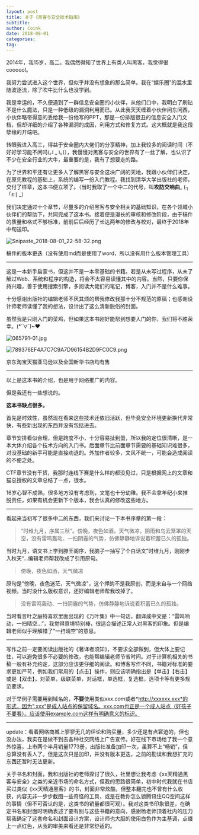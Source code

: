 ```yaml
---
layout: post
title: 关于《黑客与安全技术指南》
subtitle: 
author: Coink
date: 2018-08-01
categories:
tag:
---
```




2014年，我15岁，高二。我偶然得知了世界上有类人叫黑客，我觉得很coooool。

我努力尝试进入这个世界，但似乎并没有想象的那么简单。我在“娱乐圈”的混水里随波逐流，除了吹牛比什么也没学到。

我是幸运的，不久便遇到了一群信息安全圈的小伙伴，从他们口中，我明白了刷钻不是什么魔法，只是一种低级的漏洞利用而已。从此我天天缠着小伙伴问东问西，小伙伴略带得意的丢给我一份他写的PPT，那是一份排版很丑的信息安全入门文档，但却详细的介绍了各种漏洞的成因，利用方式和修复方式。这大概就是我这段孽缘的开端吧。

转眼我进入高三，得益于安全圈内大佬们的分享精神，加上我较多的阅读时间（不好好学习能不闲吗(｡í _ ì｡)），我慢慢对黑客与安全的世界有了一丝了解，也认识了不少在安全行业的大牛，最重要的是，我有了想要走的路。

为了世界和平还有让更多人了解黑客与安全这块广阔的天地，我跟小伙伴们决定，在原先教程的基础上，系统的编写一份入门教程。我找到清华大学出版社的老师，交付了样章，这本书便立项了。（当时我取了一个中二的代号，叫**攻防交响曲**_ (┐「ε:) _）

我们决定通过十个章节，尽量多的介绍黑客与安全相关的基础知识，在各个领域小伙伴们的帮助下，共同完成了这本书。接着便是漫长的审核和修改阶段，由于稿件的质量和格式不够标准，前前后后经历了长达两年的修改与校对，最终于2018年中旬送印。

![Snipaste_2018-08-01_22-58-32.png](https://i.loli.net/2018/08/01/5b61ce4866329.png)

稿件的版本更迭（没有使用md而是使用了word，所以没有用什么版本管理工具）

---



这是一本新手启蒙书，但这并不是一本零基础的书籍。若是从未写过程序，从未了解过Web、系统和程序的构造，将会不太容易读懂其中的内容。当然，只要你保持兴趣，善于使用搜索引擎，多阅读大佬们的笔记，博客，入门并不是什么难事。

十分感谢出版社的编辑老师不厌其烦的帮我修改我那十分不规范的原稿；也感谢设计师老师读懂了我的想法，设计出了这么清新脱俗的封面。

虽然我是只刚入门的菜鸡，但如果这本书刚好能帮到想要入门的你，我们将不胜荣幸。(*´∀`)~♥



![065791-01.jpg](https://i.loli.net/2018/08/02/5b61dbffcf94e.jpg)



![789376EF4A7C7C9A7D96154B2D9FC0C9.png](https://i.loli.net/2018/08/01/5b61bb1e84571.png)



京东淘宝天猫亚马逊以及全国新华书店均有售



---

以上是这本书的介绍，也是用于网络推广的内容。  

但是我还有一些想说的。

**这本书缺点很多。**

首先是时效性，虽然现在看来这些技术还依旧活跃，但毕竟安全环境更新换代非常快，有些新出现的东西并没有包括进去。

章节安排看似合理，但是跨度不小，十分容易扯到蛋，所以我的定位很清晰，是一本大体介绍各个技术方向的入门书。后面章节比前面章节需要的基础知识难很多，对没基础的新手可能是直接劝退的。外加作者较多，文风不统一，可能会造成阅读的不便之处。

CTF章节没有干货，我那时连线下赛是什么样的都没见过，只是根据网上的文章和猫总授权的文章总结了一点，很水。

16岁心智不成熟，很多地方没有考虑到，文笔也十分幼稚。我不会拿年纪小来推脱责任，如果有机会更新下个版本，我会认真的修改这些地方。

---



看起来当初写了很多中二的东西，我们来讨论一下本书序章的第一段：

> “时维九月，序属三秋”。傍晚，夜色如酒，天气微凉，阴雨和乌云笼罩的天空，没有雷鸣轰动、一扫阴霾的气势，仿佛静静地诉说着积蓄已久的孤独。 

当时九月，语文书上学到滕王阁序，我脑子一抽写了个白话文”时维九月，刚刚步入秋天“...编辑老师帮我改成了引用原句。

> 傍晚，夜色如酒，天气微凉

原句是”傍晚，夜色迷茫，天气微凉"，这个押韵不是我原创，而是来自与一个网络视频，当时没什么版权意识，还好编辑老师帮我改掉了。

> 没有雷鸣轰动、一扫阴霾的气势，仿佛静静地诉说着积蓄已久的孤独。 

当时看言叶之庭特喜欢里面出现的《万叶集》中一句话，翻译成中文是：“雷鸣响动，一扫晴空…”，我觉得意境特别棒，很适合描述正常人对黑客的印象。但是编辑老师似乎理解错了“一扫晴空”的意思。

---



写作之前一定要阅读出版社的《著译者须知》，不要求全部做到，但大体上要记住，可以避免很多不必要的修改，也能帮编辑老师节省时间。对于计算机相关的书稿一般有补充约定，这部分应该更仔细的阅读。和博客写作不同，书籍对标准的要求更加严苛，例如我们常用的【点击】操作，则应该明确指出是【单击】【右击】或是【双击】。对菜单，级联菜单，对话框，单选框，复选框，选项卡等有更多规范要求。

对于举例子需要用到域名的，**不要**使用类似*xxx.com*或者*http://xxxxxx.xxx*的形式，因为".xxx"是成人站点的保留域名。xxx.com也正是一个成人站点（好孩子不要看）。应该使用example.com这样有明确意义的标识。

---



update：看着网络商城上寥寥无几的评论和购买量，多少还是有点窘迫的，但也没办法，我实在是做不到去各种社交网络上广告宣传。好在线下市场给了我一个意外惊喜，上市两个半月销量1773册，出版社准备加印一次，虽算不上“畅销”，但总算没有丢人了。但是这次只是加印，并没有版本更迭，之前的勘误和我想扩充的东西还暂时无法更新。

关于书名和封面，我和出版社的老师探讨了很久，社里想让我考虑《xx天精通黑客与安全》之类的亲近市场的命名方式，但我的思路很简单，初中时代我就在书店买过类似《xx天精通黑客》的书，封面非常炫酷，但整本翻完也不曾有什么收获，内容无非一步步截图一些奇怪的工具，或是在教你怎么锁腾讯住QQ空间这样的事情（但不可否认的是，这类书的销量都很可观）。我对这类书印象很差，在确定书名和封面时明确表述了要有别与这些书籍的意向，感谢杨老师顶着社内的压力帮我确定了这套命名和封面设计方案，设计师也大胆的使用白色作为主基调，点缀上一点红色，从我的审美来看还是非常舒适的。



